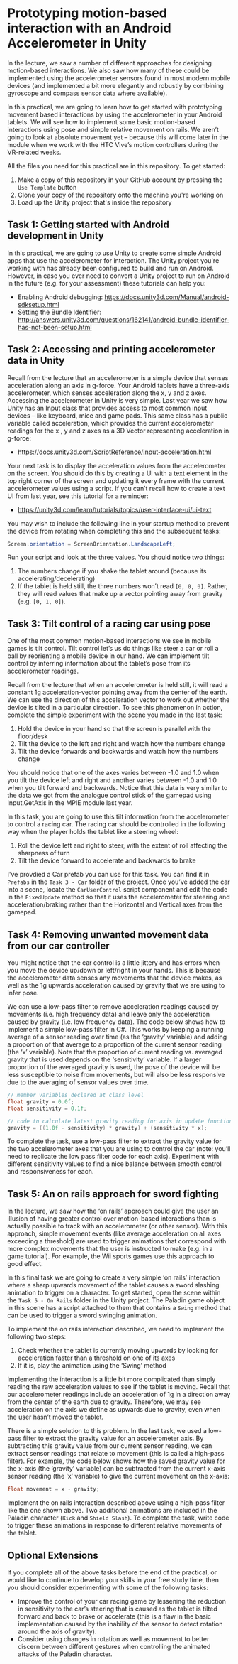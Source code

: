 # Prototyping motion-based interaction with an Android Accelerometer in Unity

In the lecture, we saw a number of different approaches for designing motion-based interactions. We also saw how many of these could be implemented using the accelerometer sensors found in most modern mobile devices (and implemented a bit more elegantly and robustly by combining gyroscope and compass sensor data where available).

In this practical, we are going to learn how to get started with prototyping movement based interactions by using the accelerometer in your Android tablets. We will see how to implement some basic motion-based interactions using pose and simple relative movement on rails. We aren’t going to look at absolute movement yet – because this will come later in the module when we work with the HTC Vive’s motion controllers during the VR-related weeks.

All the files you need for this practical are in this repository. To get started:

1. Make a copy of this repository in your GitHub account by pressing the ```Use Template``` button
2. Clone your copy of the repository onto the machine you're working on
3. Load up the Unity project that's inside the repository

## Task 1: Getting started with Android development in Unity

In this practical, we are going to use Unity to create some simple Android apps that use the accelerometer for interaction. The Unity project you're working with has already been configured to build and run on Android. However, in case you ever need to convert a Unity project to run on Android in the future (e.g. for your assessment) these tutorials can help you:

- Enabling Android debugging: https://docs.unity3d.com/Manual/android-sdksetup.html
- Setting the Bundle Identifier: http://answers.unity3d.com/questions/162141/android-bundle-identifier-has-not-been-setup.html

## Task 2: Accessing and printing accelerometer data in Unity

Recall from the lecture that an accelerometer is a simple device that senses acceleration along an axis in g-force. Your Android tablets have a three-axis accelerometer, which senses acceleration along the x, y and z axes. Accessing the accelerometer in Unity is very simple. Last year we saw how Unity has an Input class that provides access to most common input devices – like keyboard, mice and game pads. This same class has a public variable called acceleration, which provides the current accelerometer readings for the x , y and z axes as a 3D Vector representing acceleration in g-force:

- https://docs.unity3d.com/ScriptReference/Input-acceleration.html

Your next task is to display the acceleration values from the accelerometer on the screen. You should do this by creating a UI with a text element in the top right corner of the screen and updating it every frame with the current accelerometer values using a script. If you can’t recall how to create a text UI from last year, see this tutorial for a reminder:

- https://unity3d.com/learn/tutorials/topics/user-interface-ui/ui-text

You may wish to include the following line in your startup method to prevent the device from rotating when completing this and the subsequent tasks:

```c#
Screen.orientation = ScreenOrientation.LandscapeLeft;
```

Run your script and look at the three values. You should notice two things:

1. The numbers change if you shake the tablet around (because its accelerating/decelerating)
2. If the tablet is held still, the three numbers won’t read ```[0, 0, 0]```. Rather, they will read values that make up a vector pointing away from gravity (e.g. ```[0, 1, 0]```).

## Task 3: Tilt control of a racing car using pose

One of the most common motion-based interactions we see in mobile games is tilt control. Tilt control let’s us do things like steer a car or roll a ball by reorienting a mobile device in our hand. We can implement tilt control by inferring information about the tablet’s pose from its accelerometer readings.

Recall from the lecture that when an accelerometer is held still, it will read a constant 1g acceleration-vector pointing away from the center of the earth. We can use the direction of this acceleration vector to work out whether the device is tilted in a particular direction. To see this phenomenon in action, complete the simple experiment with the scene you made in the last task:

1. Hold the device in your hand so that the screen is parallel with the floor/desk
2. Tilt the device to the left and right and watch how the numbers change
3. Tilt the device forwards and backwards and watch how the numbers change

You should notice that one of the axes varies between -1.0 and 1.0 when you tilt the device left and right and another varies between -1.0 and 1.0 when you tilt forward and backwards. Notice that this data is very similar to the data we got from the analogue control stick of the gamepad using Input.GetAxis in the MPIE module last year.

In this task, you are going to use this tilt information from the accelerometer to control a racing car. The racing car should be controlled in the following way when the player holds the tablet like a steering wheel:

1. Roll the device left and right to steer, with the extent of roll affecting the sharpness of turn
2. Tilt the device forward to accelerate and backwards to brake

I've provdied a Car prefab you can use for this task. You can find it in ```Prefabs``` in the ```Task 3 - Car``` folder of the project. Once you’ve added the car into a scene, locate the ```CarUserControl``` script component and edit the code in the ```FixedUpdate``` method so that it uses the accelerometer for steering and acceleration/braking rather than the Horizontal and Vertical axes from the gamepad.

## Task 4: Removing unwanted movement data from our car controller

You might notice that the car control is a little jittery and has errors when you move the device up/down or left/right in your hands. This is because the accelerometer data senses any movements that the device makes, as well as the 1g upwards acceleration caused by gravity that we are using to infer pose.

We can use a low-pass filter to remove acceleration readings caused by movements (i.e. high frequency data) and leave only the acceleration caused by gravity (i.e. low frequency data). The code below shows how to implement a simple low-pass filter in C#. This works by keeping a running average of a sensor reading over time (as the ‘gravity’ variable) and adding a proportion of that average to a proportion of the current sensor reading (the ‘x’ variable). Note that the proportion of current reading vs. averaged gravity that is used depends on the ‘sensitivity’ variable. If a larger proportion of the averaged gravity is used, the pose of the device will be less susceptible to noise from movements, but will also be less responsive due to the averaging of sensor values over time. 

```c#
// member variables declared at class level
float gravity = 0.0f;
float sensitivity = 0.1f;

// code to calculate latest gravity reading for axis in update function
gravity = ((1.0f - sensitivity) * gravity) + (sensitivity * x);
```
To complete the task, use a low-pass filter to extract the gravity value for the two accelerometer axes that you are using to control the car (note: you’ll need to replicate the low pass filter code for each axis). Experiment with different sensitivity values to find a nice balance between smooth control and responsiveness for each.

## Task 5: An on rails approach for sword fighting

In the lecture, we saw how the ‘on rails’ approach could give the user an illusion of having greater control over motion-based interactions than is actually possible to track with an accelerometer (or other sensor). With this approach, simple movement events (like average acceleration on all axes exceeding a threshold) are used to trigger animations that correspond with more complex movements that the user is instructed to make (e.g. in a game tutorial). For example, the Wii sports games use this approach to good effect.

In this final task we are going to create a very simple ‘on rails’ interaction where a sharp upwards movement of the tablet causes a sword slashing animation to trigger on a character. To get started, open the scene within the ```Task 5 - On Rails``` folder in the Unity project. The Paladin game object in this scene has a script attached to them that contains a ```Swing``` method that can be used to trigger a sword swinging animation.

To implement the on rails interaction described, we need to implement the following two steps:

1. Check whether the tablet is currently moving upwards by looking for acceleration faster than a threshold on one of its axes
2. If it is, play the animation using the ‘Swing’ method

Implementing the interaction is a little bit more complicated than simply reading the raw acceleration values to see if the tablet is moving. Recall that our accelerometer readings include an acceleration of 1g in a direction away from the center of the earth due to gravity. Therefore, we may see acceleration on the axis we define as upwards due to gravity, even when the user hasn’t moved the tablet.

There is a simple solution to this problem. In the last task, we used a low-pass filter to extract the gravity value for an accelerometer axis. By subtracting this gravity value from our current sensor reading, we can extract sensor readings that relate to movement (this is called a high-pass filter). For example, the code below shows how the saved gravity value for the x-axis (the ‘gravity’ variable) can be subtracted from the current x-axis sensor reading (the ‘x’ variable) to give the current movement on the x-axis:

```c#
float movement = x - gravity;
```

Implement the on rails interaction described above using a high-pass filter like the one shown above. Two additional animations are included in the Paladin character (```Kick``` and ```Shield Slash```). To complete the task, write code to trigger these animations in response to different relative movements of the tablet.

## Optional Extensions

If you complete all of the above tasks before the end of the practical, or would like to continue to develop your skills in your free study time, then you should consider experimenting with some of the following tasks:

- Improve the control of your car racing game by lessening the reduction in sensitivity to the car’s steering that is caused as the tablet is tilted forward and back to brake or accelerate (this is a flaw in the basic implementation caused by the inability of the sensor to detect rotation around the axis of gravity).
- Consider using changes in rotation as well as movement to better discern between different gestures when controlling the animated attacks of the Paladin character.
